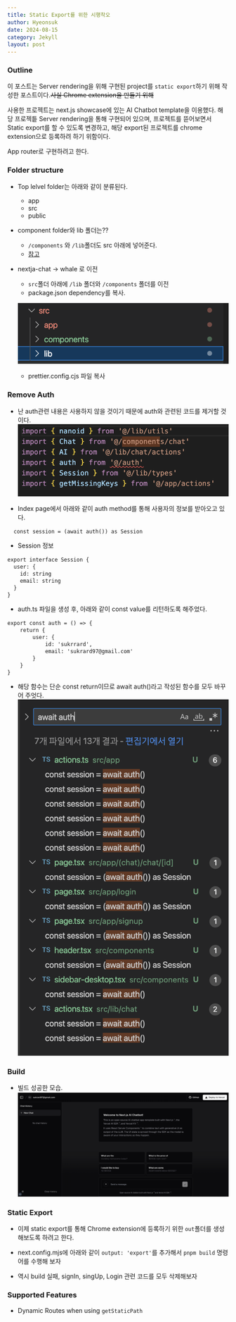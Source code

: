 ```yaml
---
title: Static Export를 위한 시행착오
author: Hyeonsuk
date: 2024-08-15
category: Jekyll
layout: post
---
```


### Outline
이 포스트는 Server rendering을 위해 구현된 project를 `static export`하기 위해 작성한 포스트이다.~~사실 Chrome extension을 만들기 위해~~

사용한 프로젝트는 next.js showcase에 있는 AI Chatbot template을 이용했다.
해당 프로젝틑 Server rendering을 통해 구현되어 있으며, 프로젝트를 뜯어보면서 Static export를 할 수 있도록 변경하고, 해당 export된 프로젝트를 chrome extension으로 등록하려 하기 위함이다.

App router로 구현하려고 한다.

### Folder structure
* Top lelvel folder는 아래와 같이 분류된다.
    * app
    * src
    * public
* component folder와 lib 폴더는??
    * `/components` 와 `/lib`폴더도 src 아래에 넣어준다.
    * [참고][1]

* nextja-chat -> whale 로 이전
    * `src`폴더 아래에 `/lib` 폴더와 `/components` 폴더를 이전
    * package.json dependency를 복사.


    ![Alt text](image-1.png)


    * prettier.config.cjs 파일 복사

### Remove Auth
* 난 auth관련 내용은 사용하지 않을 것이기 때문에 auth와 관련된 코드를 제거할 것 이다.
![Alt text](image-2.png)

* Index page에서 아래와 같이 auth method를 통해 사용자의 정보를 받아오고 있다.
```
  const session = (await auth()) as Session

```
* Session 정보
```
export interface Session {
  user: {
    id: string
    email: string
  }
}
```
* auth.ts 파일을 생성 후, 아래와 같이 const value를 리턴하도록 해주었다.
```
export const auth = () => {
    return {
        user: {
            id: 'sukrrard',
            email: 'sukrard97@gmail.com'
        }
    }
}
```
* 해당 함수는 단순 const return이므로 await auth()라고 작성된 함수를 모두 바꾸어 주엇다.
![Alt text](image-3.png)

### Build
* 빌드 성공한 모습.
![Alt text](image-4.png)

### Static Export
* 이제 static export를 통해 Chrome extension에 등록하기 위한 `out`폴더를 생성해보도록 하려고 한다.
* next.config.mjs에 아래와 같이 `output: 'export'`를 추가해서 `pnpm build` 명령어를 수행해 보자

* 역시 build 실패, signIn, singUp, Login 관련 코드를 모두 삭제해보자


### Supported Features
* Dynamic Routes when using `getStaticPath`

[1]: https://nextjs.org/docs/app/building-your-application/configuring/src-directory